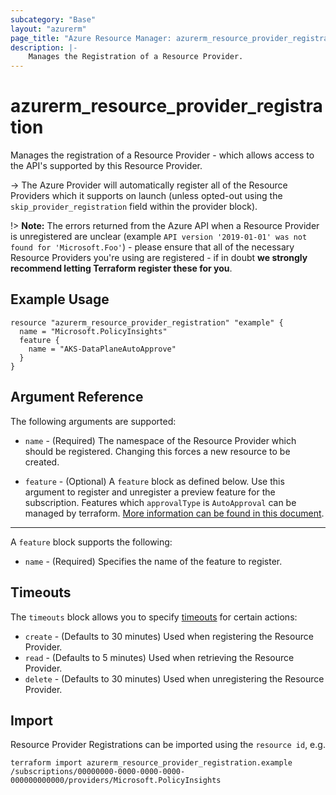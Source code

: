 ```yaml
---
subcategory: "Base"
layout: "azurerm"
page_title: "Azure Resource Manager: azurerm_resource_provider_registration"
description: |-
    Manages the Registration of a Resource Provider.
---
```


# azurerm_resource_provider_registration

Manages the registration of a Resource Provider - which allows access to the API's supported by this Resource Provider.

-> The Azure Provider will automatically register all of the Resource Providers which it supports on launch (unless opted-out using the `skip_provider_registration` field within the provider block).

!> **Note:** The errors returned from the Azure API when a Resource Provider is unregistered are unclear (example `API version '2019-01-01' was not found for 'Microsoft.Foo'`) - please ensure that all of the necessary Resource Providers you're using are registered - if in doubt **we strongly recommend letting Terraform register these for you**.

## Example Usage

```hcl
resource "azurerm_resource_provider_registration" "example" {
  name = "Microsoft.PolicyInsights"
  feature {
    name = "AKS-DataPlaneAutoApprove"
  }
}
```

## Argument Reference

The following arguments are supported:

* `name` - (Required) The namespace of the Resource Provider which should be registered. Changing this forces a new resource to be created.

* `feature` - (Optional) A `feature` block as defined below. Use this argument to register and unregister a preview feature for the subscription. Features which `approvalType` is `AutoApproval` can be managed by terraform.  [More information can be found in this document](https://docs.microsoft.com/en-us/rest/api/resources/features).

---

A `feature` block supports the following:

* `name` - (Required) Specifies the name of the feature to register.

## Timeouts

The `timeouts` block allows you to specify [timeouts](https://www.terraform.io/docs/configuration/resources.html#timeouts) for certain actions:

* `create` - (Defaults to 30 minutes) Used when registering the Resource Provider.
* `read` - (Defaults to 5 minutes) Used when retrieving the Resource Provider.
* `delete` - (Defaults to 30 minutes) Used when unregistering the Resource Provider.

## Import

Resource Provider Registrations can be imported using the `resource id`, e.g.

```shell
terraform import azurerm_resource_provider_registration.example /subscriptions/00000000-0000-0000-0000-000000000000/providers/Microsoft.PolicyInsights
```
